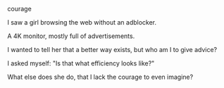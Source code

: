 courage

<p>I saw a girl browsing the web without an adblocker. </p>

<p>A 4K monitor, mostly full of advertisements.</p>

<p>I wanted to tell her that a better way exists, but who am I to give advice?</p>

<p>I asked myself: "Is that what efficiency looks like?"</p>

<p>What else does she do, that I lack the courage to even imagine?</p>
